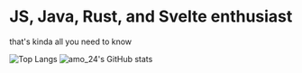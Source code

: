 # JS, Java, Rust, and Svelte enthusiast

that's kinda all you need to know

![Top Langs](https://github-readme-stats.vercel.app/api/top-langs/?username=IMakeDiscordBots&theme=radical)
![amo_24's GitHub stats](https://github-readme-stats.vercel.app/api?username=IMakeDiscordBots&theme=radical)
